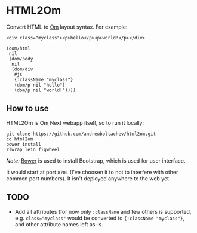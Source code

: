 # HTML2Om

Convert HTML to [Om](https://github.com/omcljs/om) layout syntax. For example:

```
<div class="myclass"><p>hello</p><p>world!</p></div>
```

```
(dom/html
 nil
 (dom/body
  nil
  (dom/div
   #js
   {:className "myclass"}
   (dom/p nil "hello")
   (dom/p nil "world!"))))
 ```
 
## How to use
 
HTML2Om is Om Next webapp itself, so to run it locally:
 
```
git clone https://github.com/andrewboltachev/html2om.git
cd html2om
bower install
rlwrap lein figwheel
```
*Note:* [Bower](http://bower.io/) is used to install Bootstrap, which is used for user interface.
 
It would start at port `8701` (I've choosen it to not to interfere with other common port numbers).
It isn't deployed anywhere to the web yet.
 
## TODO

* Add all attributes (for now only `:className` and few others is supported, e.g. `class="myclass"` would be converted to `{:className "myclass"}`, and other attribute names left as-is.
